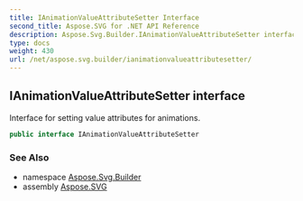 ```yaml
---
title: IAnimationValueAttributeSetter Interface
second_title: Aspose.SVG for .NET API Reference
description: Aspose.Svg.Builder.IAnimationValueAttributeSetter interface. Interface for setting value attributes for animations
type: docs
weight: 430
url: /net/aspose.svg.builder/ianimationvalueattributesetter/
---
```

## IAnimationValueAttributeSetter interface

Interface for setting value attributes for animations.

```csharp
public interface IAnimationValueAttributeSetter
```

### See Also

* namespace [Aspose.Svg.Builder](../../aspose.svg.builder/)
* assembly [Aspose.SVG](../../)
